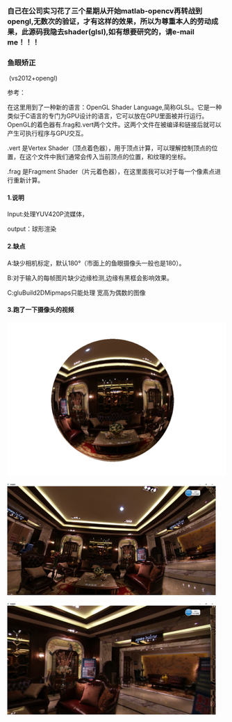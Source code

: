 ### 自己在公司实习花了三个星期从开始matlab-opencv再转战到opengl,无数次的验证，才有这样的效果，所以为尊重本人的劳动成果，此源码我隐去shader(glsl),如有想要研究的，请e-mail me！！！





  ###                                                  鱼眼矫正



​                                                                         (vs2012+opengl)

参考：

[雷霄骅OPENGL博客]: http://blog.csdn.net/leixiaohua1020/article/details/40379845

在这里用到了一种新的语言：OpenGL Shader Language,简称GLSL。它是一种类似于C语言的专门为GPU设计的语言，它可以放在GPU里面被并行运行。
OpenGL的着色器有.frag和.vert两个文件。这两个文件在被编译和链接后就可以产生可执行程序与GPU交互。

.vert 是Vertex Shader（顶点着色器），用于顶点计算，可以理解控制顶点的位置，在这个文件中我们通常会传入当前顶点的位置，和纹理的坐标。

.frag 是Fragment Shader（片元着色器），在这里面我可以对于每一个像素点进行重新计算。

#### 1.说明

Input:处理YUV420P流媒体，

output：球形渲染







#### 2.缺点

A:缺少相机标定，默认180°（市面上的鱼眼摄像头一般也是180）。

B:对于输入的每帧图片缺少边缘检测,边缘有黑框会影响效果。

C:gluBuild2DMipmaps只能处理 宽高为偶数的图像

#### 3.跑了一下摄像头的视频

![](./img/1.png)



![](./img/2.png)

![](./img/3.png)